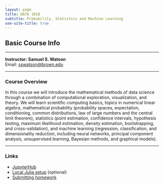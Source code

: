 ```yaml
---
layout: page
title: DATA 1010
subtitle: Probability, Statistics and Machine Learning
use-site-title: true
---
```


## Basic Course Info  

---

**Instructor: Samuel S. Watson**  
Email: sswatson@brown.edu

---

### Course Overview

In this course we will introduce the mathematical methods of data science through a combination of computational exploration, visualization, and theory. We will learn scientific computing basics, topics in numerical linear algebra, mathematical probability (probability spaces, expectation, conditioning, common distributions, law of large numbers and the central limit theorem), statistics (point estimation, confidence intervals, hypothesis testing, maximum likelihood estimation, density estimation, bootstrapping, and cross-validation), and machine learning (regression, classification, and dimensionality reduction, including neural networks, principal component analysis, unsupervised learning, Bayesian methods, and graphical models).

---

### Links

* [JupyterHub](jupyterhub)
* [Local Julia setup](setup) (optional)
* [Submitting homework](hwsubmit)
